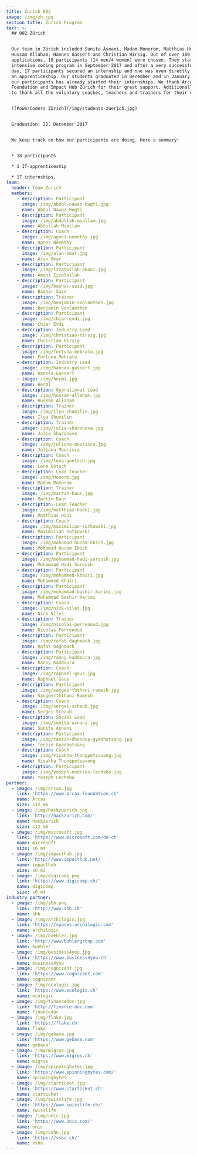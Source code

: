 ```yaml
---
title: Zürich 002
image: /img/zh.jpg
section_title: Zürich Program
text: >-
  ## 002 Zürich


  Our team in Zürich included Sunita Asnani, Madam Monorom, Matthias Hüni,
  Hussam Allaham, Hannes Gassert and Christian Hirsig. Out of over 100
  applications, 18 participants (14 men/4 women) were chosen. They started our
  intensive coding program in September 2017 and after a very successful career
  day, 17 participants secured an internship and one was even directly offered
  an apprenticeship. Our students graduated in December and in January most of
  our participants has already started their internships. We thank Arcas
  Foundation and Impact Hub Zürich for their great support. Additionally we want
  to thank all the voluntary coaches, teachers and trainers for their effort.


  ![PowerCoders Zürich](/img/students-zuerich.jpg)


  Graduation: 22. December 2017


  We keep track on how our participants are doing. Here a summary:


  * 18 participants

  * 1 IT-apprenticeship

  * 17 internships.
team:
  header: Team Zürich
  members:
    - description: Participant
      image: /img/abdul-nawaz-bugti.jpg
      name: Abdul Nawaz Bugti
    - description: Participant
      image: /img/abdullah-msallam.jpg
      name: Abdullah Msallam
    - description: Coach
      image: /img/agnes-nemethy.jpg
      name: Agnes Néméthy
    - description: Participant
      image: /img/alan-omar.jpg
      name: Alan Omar
    - description: Participant
      image: /img/izzatollah-amani.jpg
      name: Amani Izzatollah
    - description: Participant
      image: /img/bashar-said.jpg
      name: Bashar Said
    - description: Trainer
      image: /img/benjamin-vonlanthen.jpg
      name: Benjamin Vonlanthen
    - description: Participant
      image: /img/chiar-evdi.jpg
      name: Chiar Evdi
    - description: Industry Lead
      image: /img/christian-hirsig.jpg
      name: Christian Hirsig
    - description: Participant
      image: /img/fortuna-mebratu.jpg
      name: Fortuna Mebratu
    - description: Industry Lead
      image: /img/hannes-gassert.jpg
      name: Hannes Gassert
    - image: /img/hermi.jpg
      name: Hermi
    - description: Operational Lead
      image: /img/hussam-allaham.jpg
      name: Hussam Allaham
    - description: Trainer
      image: /img/ilya-shumilin.jpg
      name: Ilya Shumilin
    - description: Trainer
      image: /img/julia-sharonova.jpg
      name: Julia Sharonova
    - description: Coach
      image: /img/juliana-mourisca.jpg
      name: Juliana Mourisca
    - description: Coach
      image: /img/lena-goetsch.jpg
      name: Lena Götsch
    - description: Lead Teacher
      image: /img/Monorm.jpg
      name: Madam Monorom
    - description: Trainer
      image: /img/martin-baur.jpg
      name: Martin Baur
    - description: Lead Teacher
      image: /img/matthias-hueni.jpg
      name: Matthias Hüni
    - description: Coach
      image: /img/maximilian-sutkowski.jpg
      name: Maximilian Sutkowski
    - description: Participant
      image: /img/mohamad-husam-ebish.jpg
      name: Mohamad Husam Ebish
    - description: Participant
      image: /img/mohammad-hadi-soroush.jpg
      name: Mohammad Hadi Soroush
    - description: Participant
      image: /img/mohammed-khairi.jpg
      name: Mohammed Khairi
    - description: Participant
      image: /img/muhammad-bashir-karimi.jpg
      name: Muhammad Bashir Karimi
    - description: Coach
      image: /img/nick-niles.jpg
      name: Nick Niles
    - description: Trainer
      image: /img/nicolas-perrenoud.jpg
      name: Nicolas Perrenoud
    - description: Participant
      image: /img/rafat-daghmach.jpg
      name: Rafat Daghmach
    - description: Participant
      image: /img/ranny-kaddoura.jpg
      name: Ranny Kaddoura
    - description: Coach
      image: /img/raphael-gaus.jpg
      name: Raphael Gaus
    - description: Participant
      image: /img/sangeerththani-ramesh.jpg
      name: Sangeerththani Ramesh
    - description: Coach
      image: /img/sergei-schaub.jpg
      name: Sergei Schaub
    - description: Social Lead
      image: /img/sunita-asnani.jpg
      name: Sunita Asnani
    - description: Participant
      image: /img/tenzin-dhondup-gyadhotsang.jpg
      name: Tenzin Gyadhotsang
    - description: Coach
      image: /img/visakha-thongpetsavong.jpg
      name: Visakha Thongpetsavong
    - description: Participant
      image: /img/yoseph-endrias-lechebo.jpg
      name: Yoseph Lechebo
partner:
  - image: /img/arcas.jpg
    link: 'https://www.arcas-foundation.ch'
    name: Arcas
    size: s12 m6
  - image: /img/hackzuerich.jpg
    link: 'http://hackzurich.com/'
    name: hackzurich
    size: s12 m6
  - image: /img/microsoft.jpg
    link: 'https://www.microsoft.com/de-ch'
    name: microsoft
    size: s6 m4
  - image: /img/impacthub.jpg
    link: 'http://www.impacthub.net/'
    name: impacthub
    size: s6 m2
  - image: /img/digicomp.png
    link: 'https://www.digicomp.ch/'
    name: digicomp
    size: s6 m4
industry_partner:
  - image: /img/sbb.png
    link: 'http://www.sbb.ch'
    name: sbb
  - image: /img/archilogic.jpg
    link: 'https://spaces.archilogic.com'
    name: archilogic
  - image: /img/buehler.jpg
    link: 'http://www.buhlergroup.com'
    name: buehler
  - image: /img/business4you.jpg
    link: 'https://www.business4you.ch'
    name: business4you
  - image: /img/cognizant.jpg
    link: 'https://www.cognizant.com'
    name: cognizant
  - image: /img/ecologic.jpg
    link: 'https://www.ecologic.ch'
    name: ecologic
  - image: /img/financedoc.jpg
    link: 'http://finance-doc.com'
    name: financedoc
  - image: /img/flake.jpg
    link: 'https://flake.ch'
    name: flake
  - image: /img/gebana.jpg
    link: 'https://www.gebana.com'
    name: gebana"
  - image: /img/migros.jpg
    link: 'https://www.migros.ch'
    name: migros
  - image: /img/spinningbytes.jpg
    link: 'https://www.spinningbytes.com/'
    name: spinningbytes
  - image: /img/starticket.jpg
    link: 'https://www.starticket.ch'
    name: starticket
  - image: /img/swisslife.jpg
    link: 'https://www.swisslife.ch/'
    name: swisslife
  - image: /img/unic.jpg
    link: 'https://www.unic.com/'
    name: unic
  - image: /img/vshn.jpg
    link: 'https://vshn.ch/'
    name: vshn
---
```

